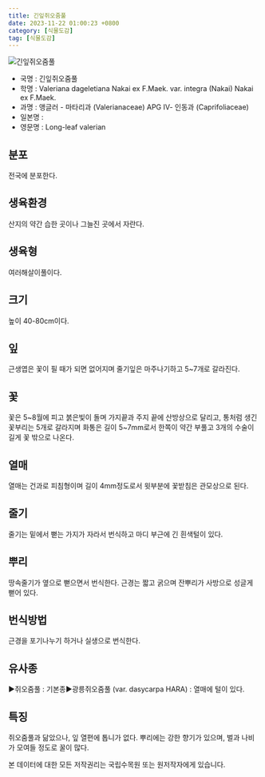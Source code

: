 ```yaml
---
title: 긴잎쥐오줌풀
date: 2023-11-22 01:00:23 +0800
category: [식물도감]
tag: [식물도감]
---
```




![긴잎쥐오줌풀](/fileUpload/plants/basic/Valerianaceae/Valeriana/16417/1_th2.JPG)
- 국명 : 긴잎쥐오줌풀
- 학명 : Valeriana dageletiana Nakai ex F.Maek. var. integra (Nakai) Nakai ex F.Maek.
- 과명 : 앵글러 - 마타리과 (Valerianaceae) APG Ⅳ- 인동과 (Caprifoliaceae)
- 일본명 : 
- 영문명 : Long-leaf valerian


## 분포
전국에 분포한다. 
## 생육환경
산지의 약간 습한 곳이나 그늘진 곳에서 자란다. 
## 생육형
여러해살이풀이다.
## 크기
높이 40-80cm이다.
## 잎
근생엽은 꽃이 필 때가 되면 없어지며 줄기잎은 마주나기하고 5~7개로 갈라진다.
## 꽃
꽃은 5~8월에 피고 붉은빛이 돌며 가지끝과 주지 끝에 산방상으로 달리고, 통처럼 생긴 꽃부리는 5개로 갈라지며 화통은 길이 5~7mm로서 한쪽이 약간 부풀고 3개의 수술이 길게 꽃 밖으로 나온다.  
## 열매
열매는 건과로 피침형이며 길이 4mm정도로서 윗부분에 꽃받침은 관모상으로 된다.
## 줄기
줄기는 밑에서 뻗는 가지가 자라서 번식하고 마디 부근에 긴 흰색털이 있다. 
## 뿌리
땅속줄기가 옆으로 뻗으면서 번식한다. 근경는 짧고 굵으며 잔뿌리가 사방으로 성글게 뻗어 있다.
## 번식방법
근경을 포기나누기 하거나 실생으로 번식한다. 
## 유사종
▶쥐오줌풀 : 기본종▶광릉쥐오줌풀 (var. dasycarpa HARA) : 열매에 털이 있다. 
## 특징
쥐오줌풀과 닮았으나, 잎 열편에 톱니가 없다. 뿌리에는 강한 향기가 있으며, 벌과 나비가 모여들 정도로 꿀이 많다. 






본 데이터에 대한 모든 저작권리는 국립수목원 또는 원저작자에게 있습니다.
